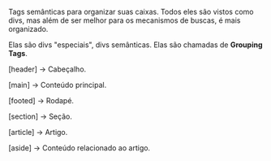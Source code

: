 
Tags semânticas para organizar suas caixas.
Todos eles são vistos como divs, mas além de ser melhor para os mecanismos de buscas, é mais organizado.

Elas são divs "especiais", divs semânticas. Elas são chamadas de **Grouping Tags**.

[header] -> Cabeçalho.

[main] -> Conteúdo principal.

[footed] -> Rodapé.

[section] -> Seção.

[article] -> Artigo.

[aside] -> Conteúdo relacionado ao artigo.
